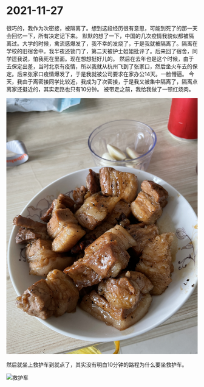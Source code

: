 # 2021-11-27
很巧的，我作为次密接，被隔离了。想到这段经历很有意思，可能到死了的那一天会回忆一下，所有决定记下来。
默默的想了一下，中国的几次疫情我貌似都被隔离过。大学的时候，禽流感爆发了，我不幸的发烧了，于是我就被隔离了。隔离在学校的旧宿舍中。我半夜还锁门了，第二天被护士姐姐批评了。后来回了宿舍，同学逗我说，怕我死在里面。现在想想挺好儿的。
然后在去年也是这个时候，由于去保定出差，当时北京有疫情，所以我就从杭州飞到了张家口，然后坐火车去的保定。后来张家口疫情爆发了，于是我就被公司要求在家办公14天。一脸懵逼。
今天，我由于离密接同学比较近，我成为了次密接，于是我又被集中隔离了，隔离点离家还挺近的，其实走路也只有10分钟。
被带走之前，我给我做了一顿红烧肉。

![走之前做的红烧肉](images/geli/IMG_3171.jpg)

然后就坐上救护车到就点了，其实没有明白10分钟的路程为什么要坐救护车。

![救护车]()